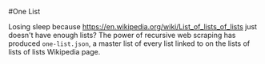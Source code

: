 #One List

Losing sleep because https://en.wikipedia.org/wiki/List_of_lists_of_lists just doesn't have enough lists?
The power of recursive web scraping has produced `one-list.json`, a master list of every list linked to on the lists of lists of lists Wikipedia page.
